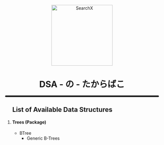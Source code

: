 <p align="center">
<img width="200" src="https://cdn.dribbble.com/users/1501052/screenshots/5468049/searching_tickets.gif" alt="SearchX">
</p>
<H1 align="center">
DSA - の - たからばこ
</H1>

<hr style="height: 5px; border-radius: 5px;">

<OL>
<H2>List of Available Data Structures</H2>

<li>
<H4>Trees (Package)</H4>
<ul>
<li>
BTree
<ul>
<li>Generic B-Trees</li>
</ul>
</li>
</ul>
</li>
</OL>